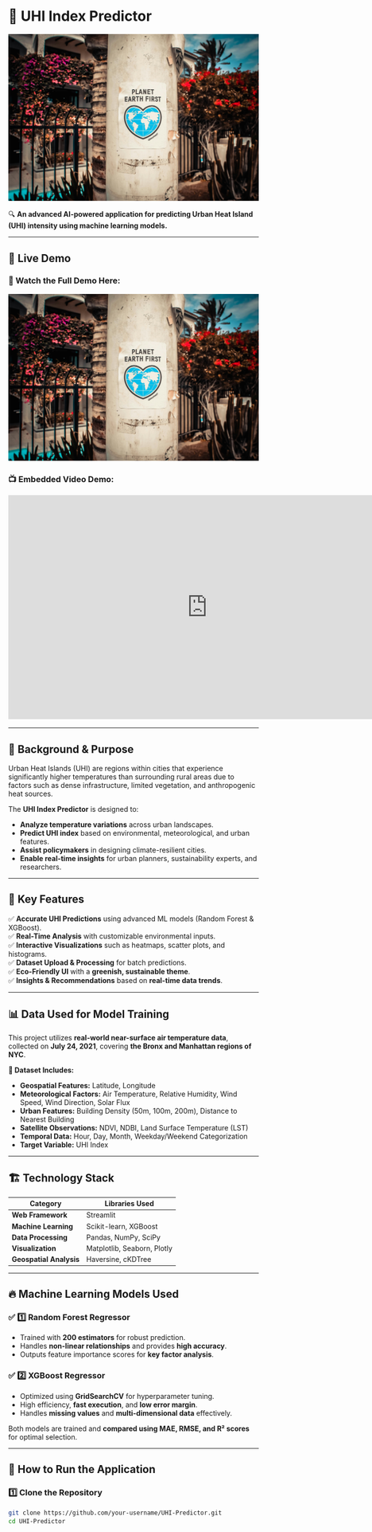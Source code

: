 # 🌆 UHI Index Predictor  
![Urban Heat](assets/urban_heat.jpg)  

🔍 **An advanced AI-powered application for predicting Urban Heat Island (UHI) intensity using machine learning models.**  

---

## 🎥 Live Demo  
### 📌 Watch the Full Demo Here:  
[![Watch the Video](assets/urban_heat.jpg)](https://youtu.be/3TxoFSmJCkY)  

### 📺 Embedded Video Demo:  
<iframe width="800" height="450" src="https://www.youtube.com/embed/YOUR_VIDEO_ID" frameborder="0" allowfullscreen></iframe>  

---

## 📖 Background & Purpose  
Urban Heat Islands (UHI) are regions within cities that experience significantly higher temperatures than surrounding rural areas due to factors such as dense infrastructure, limited vegetation, and anthropogenic heat sources.  

The **UHI Index Predictor** is designed to:  
- **Analyze temperature variations** across urban landscapes.  
- **Predict UHI index** based on environmental, meteorological, and urban features.  
- **Assist policymakers** in designing climate-resilient cities.  
- **Enable real-time insights** for urban planners, sustainability experts, and researchers.  

---

## 🚀 Key Features  
✅ **Accurate UHI Predictions** using advanced ML models (Random Forest & XGBoost).  
✅ **Real-Time Analysis** with customizable environmental inputs.  
✅ **Interactive Visualizations** such as heatmaps, scatter plots, and histograms.  
✅ **Dataset Upload & Processing** for batch predictions.  
✅ **Eco-Friendly UI** with a **greenish, sustainable theme**.  
✅ **Insights & Recommendations** based on **real-time data trends**.  

---

## 📊 Data Used for Model Training  
This project utilizes **real-world near-surface air temperature data**, collected on **July 24, 2021**, covering **the Bronx and Manhattan regions of NYC**.  

**📌 Dataset Includes:**  
- **Geospatial Features:** Latitude, Longitude  
- **Meteorological Factors:** Air Temperature, Relative Humidity, Wind Speed, Wind Direction, Solar Flux  
- **Urban Features:** Building Density (50m, 100m, 200m), Distance to Nearest Building  
- **Satellite Observations:** NDVI, NDBI, Land Surface Temperature (LST)  
- **Temporal Data:** Hour, Day, Month, Weekday/Weekend Categorization  
- **Target Variable:** UHI Index  

---

## 🏗 Technology Stack  
| **Category**          | **Libraries Used** |
|----------------------|-------------------|
| **Web Framework**    | Streamlit |
| **Machine Learning** | Scikit-learn, XGBoost |
| **Data Processing**  | Pandas, NumPy, SciPy |
| **Visualization**    | Matplotlib, Seaborn, Plotly |
| **Geospatial Analysis** | Haversine, cKDTree |

---

## 🔥 Machine Learning Models Used  
### ✅ 1️⃣ **Random Forest Regressor**  
- Trained with **200 estimators** for robust prediction.  
- Handles **non-linear relationships** and provides **high accuracy**.  
- Outputs feature importance scores for **key factor analysis**.  

### ✅ 2️⃣ **XGBoost Regressor**  
- Optimized using **GridSearchCV** for hyperparameter tuning.  
- High efficiency, **fast execution**, and **low error margin**.  
- Handles **missing values** and **multi-dimensional data** effectively.  

Both models are trained and **compared using MAE, RMSE, and R² scores** for optimal selection.  

---

## 📌 How to Run the Application  

### 1️⃣ **Clone the Repository**  
```bash
git clone https://github.com/your-username/UHI-Predictor.git
cd UHI-Predictor